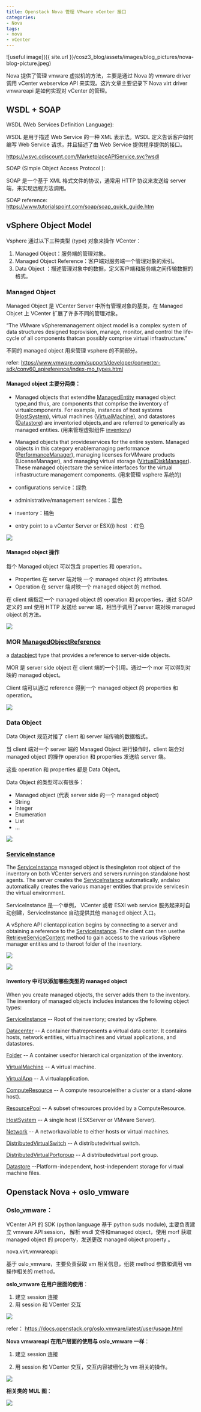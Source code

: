 ```yaml
---
title: Openstack Nova 管理 VMware vCenter 接口
categories:
- Nova
tags:
- nova
- vCenter
---
```


![useful image]({{ site.url }}/cosz3_blog/assets/images/blog_pictures/nova-blog-picture.jpeg)


Nova 提供了管理 vmware 虚拟机的方法，主要是通过 Nova 的 vmware driver 调用 vCenter webservice API 来实现。这片文章主要记录下 Nova virt driver vmwareapi 是如何实现对 vCenter 的管理。
## WSDL + SOAP

WSDL (Web Services Definition Language):

WSDL 是用于描述 Web Service 的一种 XML 表示法。WSDL 定义告诉客户如何编写 Web Service 请求，并且描述了由 Web Service 提供程序提供的接口。

https://wsvc.cdiscount.com/MarketplaceAPIService.svc?wsdl

SOAP (Simple Object Access Protocol ):

SOAP 是一个基于 XML 格式文件的协议，通常用 HTTP 协议来发送给 server 端，来实现远程方法调用。

SOAP reference: https://www.tutorialspoint.com/soap/soap_quick_guide.htm

## vSphere Object Model

Vsphere  通过以下三种类型 (type) 对象来操作 VCenter：

1. Managed Object：服务端的管理对象。
2. Managed Object Reference：客户端对服务端一个管理对象的索引。
3. Data Object ：描述管理对象中的数据，定义客户端和服务端之间传输数据的格式。

### Managed Object

Managed Object 是 VCenter Server 中所有管理对象的基类，在 Managed Objcet 上 VCenter 扩展了许多不同的管理对象。

“The VMware vSpheremanagement object model is a complex system of data structures designed toprovision, manage, monitor, and control the life-cycle of all components thatcan possibly comprise virtual infrastructure.”

不同的 managed object 用来管理 vsphere 的不同部分。

refer: https://www.vmware.com/support/developer/converter-sdk/conv60_apireference/index-mo_types.html

#### Managed object 主要分两类：

* Managed objects that extendthe [ManagedEntity](https://vdc-repo.vmware.com/vmwb-repository/dcr-public/98d63b35-d822-47fe-a87a-ddefd469df06/8212891f-77f8-4d27-ab3b-9e2fa52e5355/doc/vim.ManagedEntity.html) managed object type,and thus, are components that comprise the inventory of virtualcomponents. For example, instances of host systems ([HostSystem](https://vdc-repo.vmware.com/vmwb-repository/dcr-public/98d63b35-d822-47fe-a87a-ddefd469df06/8212891f-77f8-4d27-ab3b-9e2fa52e5355/doc/vim.HostSystem.html)), virtual machines ([VirtualMachine](https://vdc-repo.vmware.com/vmwb-repository/dcr-public/98d63b35-d822-47fe-a87a-ddefd469df06/8212891f-77f8-4d27-ab3b-9e2fa52e5355/doc/vim.VirtualMachine.html)), and datastores ([Datastore](https://vdc-repo.vmware.com/vmwb-repository/dcr-public/98d63b35-d822-47fe-a87a-ddefd469df06/8212891f-77f8-4d27-ab3b-9e2fa52e5355/doc/vim.Datastore.html)) are inventoried objects,and are referred to generically as managed entities.  (用来管理虚拟组件 [inventory](https://xxx.xxx.x.xxx/vsphere-client/?csp))
* Managed objects that provideservices for the entire system. Managed objects in this category enablemanaging performance ([PerformanceManager](https://vdc-repo.vmware.com/vmwb-repository/dcr-public/98d63b35-d822-47fe-a87a-ddefd469df06/8212891f-77f8-4d27-ab3b-9e2fa52e5355/doc/vim.PerformanceManager.html)), managing licenses forVMware products (LicenseManager), and managing virtual storage ([VirtualDiskManager](https://vdc-repo.vmware.com/vmwb-repository/dcr-public/98d63b35-d822-47fe-a87a-ddefd469df06/8212891f-77f8-4d27-ab3b-9e2fa52e5355/doc/vim.VirtualDiskManager.html)). These managed objectsare the service interfaces for the virtual infrastructure management components. (用来管理 vsphere 系统的)



* configurations service：绿色
* administrative/management services：蓝色
* inventory：橘色
* entry point to a vCenter Server or ESX(i) host ：红色

![](https://ws3.sinaimg.cn/large/006tKfTcgy1fptn7ok79ej30oo0cqwfj.jpg)



#### Managed object  操作

每个 Managed object 可以包含 properties 和 operation。

* Properties 在 server 端对映 一个 managed object 的 attributes.
* Operation 在 server 端对映一个 managed object 的 method.

在 client 端指定一个 managed object 的 operation 和 properties，通过 SOAP 定义的 xml 使用 HTTP 发送给 server 端，相当于调用了server 端对映 managed object 的方法。

![](https://ws4.sinaimg.cn/large/006tKfTcgy1fptnc7fuwtj30eg06at8w.jpg)

### MOR [ManagedObjectReference](https://vdc-repo.vmware.com/vmwb-repository/dcr-public/98d63b35-d822-47fe-a87a-ddefd469df06/8212891f-77f8-4d27-ab3b-9e2fa52e5355/doc/vmodl.ManagedObjectReference.html)

a [dataobject](https://vdc-repo.vmware.com/vmwb-repository/dcr-public/98d63b35-d822-47fe-a87a-ddefd469df06/8212891f-77f8-4d27-ab3b-9e2fa52e5355/doc/do-types-landing.html) type that provides a reference to server-side objects.

MOR  是 server side  object 在 client 端的一个引用。通过一个 mor 可以得到对映的 managed object。

Client 端可以通过 reference 得到一个 managed object 的 properties 和 operation。

![](https://ws3.sinaimg.cn/large/006tKfTcgy1fptneblp18j307002bmwz.jpg)

### Data Object

Data Object  规范对接了 client 和 server 端传输的数据格式。

当 client 端对一个 server 端的 Managed Object 进行操作时，client 端会对 managed object 的操作 operation 和 properties 发送给 server 端。

这些 operation 和 properties 都是 Data Object。

Data Object 的类型可以有很多：

* Managed  object (代表 server side 的一个 managed object)
* String
* Integer
* Enumeration
* List
* …

![](https://ws4.sinaimg.cn/large/006tKfTcgy1fptnkmpmu1j30mw08fmxk.jpg)

### [ServiceInstance](https://code.vmware.com/apis/42/vsphere)

The [ServiceInstance](https://vdc-repo.vmware.com/vmwb-repository/dcr-public/98d63b35-d822-47fe-a87a-ddefd469df06/8212891f-77f8-4d27-ab3b-9e2fa52e5355/doc/vim.ServiceInstance.html) managed object is thesingleton root object of the inventory on both VCenter servers and servers runningon standalone host agents. The server creates the [ServiceInstance](https://vdc-repo.vmware.com/vmwb-repository/dcr-public/98d63b35-d822-47fe-a87a-ddefd469df06/8212891f-77f8-4d27-ab3b-9e2fa52e5355/doc/vim.ServiceInstance.html) automatically, andalso automatically creates the various manager entities that provide servicesin the virtual environment.

ServiceInstance 是一个单例， VCenter 或者 ESXI web service 服务起来时自动创建，ServiceInstance 自动提供其他 managed object 入口。

A vSphere API clientapplication begins by connecting to a server and obtaining a reference to the [ServiceInstance](https://vdc-repo.vmware.com/vmwb-repository/dcr-public/98d63b35-d822-47fe-a87a-ddefd469df06/8212891f-77f8-4d27-ab3b-9e2fa52e5355/doc/vim.ServiceInstance.html). The client can then usethe [RetrieveServiceContent](https://vdc-repo.vmware.com/vmwb-repository/dcr-public/98d63b35-d822-47fe-a87a-ddefd469df06/8212891f-77f8-4d27-ab3b-9e2fa52e5355/doc/vim.ServiceInstance.html) method to gain access to the various vSphere manager entities and to theroot folder of the inventory.


![](https://ws4.sinaimg.cn/large/006tKfTcgy1fptnlnq8mcj30n80f03yx.jpg)

![](https://ws1.sinaimg.cn/large/006tKfTcgy1fptnm4idpaj30k70f03zf.jpg)

#### Inventory 中可以添加哪些类型的 managed object

When you create managed objects, the server adds them to the inventory. The inventory of managed objects includes instances the following object types:

[ServiceInstance](https://vdc-repo.vmware.com/vmwb-repository/dcr-public/98d63b35-d822-47fe-a87a-ddefd469df06/8212891f-77f8-4d27-ab3b-9e2fa52e5355/doc/vim.ServiceInstance.html) -- Root of theinventory; created by vSphere.

[Datacenter](https://vdc-repo.vmware.com/vmwb-repository/dcr-public/98d63b35-d822-47fe-a87a-ddefd469df06/8212891f-77f8-4d27-ab3b-9e2fa52e5355/doc/vim.Datacenter.html) -- A container thatrepresents a virtual data center. It contains hosts, network entities, virtualmachines and virtual applications, and datastores.

[Folder](https://vdc-repo.vmware.com/vmwb-repository/dcr-public/98d63b35-d822-47fe-a87a-ddefd469df06/8212891f-77f8-4d27-ab3b-9e2fa52e5355/doc/vim.Folder.html) -- A container usedfor hierarchical organization of the inventory.

[VirtualMachine](https://vdc-repo.vmware.com/vmwb-repository/dcr-public/98d63b35-d822-47fe-a87a-ddefd469df06/8212891f-77f8-4d27-ab3b-9e2fa52e5355/doc/vim.VirtualMachine.html) -- A virtual machine.

[VirtualApp](https://vdc-repo.vmware.com/vmwb-repository/dcr-public/98d63b35-d822-47fe-a87a-ddefd469df06/8212891f-77f8-4d27-ab3b-9e2fa52e5355/doc/vim.VirtualApp.html) -- A virtualapplication.

[ComputeResource](https://vdc-repo.vmware.com/vmwb-repository/dcr-public/98d63b35-d822-47fe-a87a-ddefd469df06/8212891f-77f8-4d27-ab3b-9e2fa52e5355/doc/vim.ComputeResource.html) -- A compute resource(either a cluster or a stand-alone host).

[ResourcePool](https://vdc-repo.vmware.com/vmwb-repository/dcr-public/98d63b35-d822-47fe-a87a-ddefd469df06/8212891f-77f8-4d27-ab3b-9e2fa52e5355/doc/vim.ResourcePool.html) -- A subset ofresources provided by a ComputeResource.

[HostSystem](https://vdc-repo.vmware.com/vmwb-repository/dcr-public/98d63b35-d822-47fe-a87a-ddefd469df06/8212891f-77f8-4d27-ab3b-9e2fa52e5355/doc/vim.HostSystem.html) -- A single host (ESXServer or VMware Server).

[Network](https://vdc-repo.vmware.com/vmwb-repository/dcr-public/98d63b35-d822-47fe-a87a-ddefd469df06/8212891f-77f8-4d27-ab3b-9e2fa52e5355/doc/vim.Network.html) -- A networkavailable to either hosts or virtual machines.

[DistributedVirtualSwitch](https://vdc-repo.vmware.com/vmwb-repository/dcr-public/98d63b35-d822-47fe-a87a-ddefd469df06/8212891f-77f8-4d27-ab3b-9e2fa52e5355/doc/vim.DistributedVirtualSwitch.html) -- A distributedvirtual switch.

[DistributedVirtualPortgroup](https://vdc-repo.vmware.com/vmwb-repository/dcr-public/98d63b35-d822-47fe-a87a-ddefd469df06/8212891f-77f8-4d27-ab3b-9e2fa52e5355/doc/vim.dvs.DistributedVirtualPortgroup.html) -- A distributedvirtual port group.

[Datastore](https://vdc-repo.vmware.com/vmwb-repository/dcr-public/98d63b35-d822-47fe-a87a-ddefd469df06/8212891f-77f8-4d27-ab3b-9e2fa52e5355/doc/vim.Datastore.html) --Platform-independent, host-independent storage for virtual machine files.

## Openstack Nova + oslo_vmware

### Oslo_vmware：

VCenter API  的 SDK (python language 基于 python suds module), 主要负责建立 vmware API session， 解析 wsdl 文件和managed object，使用 morf 获取 managed object 的 property，发送更改 managed object property 。

nova.virt.vmwareapi:

基于 oslo_vmware，主要负责获取 vm 相关信息，组装 method 参数和调用 vm 操作相关的 method。

**oslo_vmware 在用户层面的使用**：

1. 建立 session 连接
2. 用 session 和 VCenter 交互

![](https://ws2.sinaimg.cn/large/006tKfTcgy1fptnp10t1tj30fv07pwep.jpg)

refer： [https](https://docs.openstack.org/oslo.vmware/latest/user/usage.html)[://](https://docs.openstack.org/oslo.vmware/latest/user/usage.html)[docs.openstack.org/oslo.vmware/latest/user/usage.html](https://docs.openstack.org/oslo.vmware/latest/user/usage.html)

**Nova vmwareapi 在用户层面的使用与 oslo_vmware 一样**：

1. 建立 session 连接

2. 用 session 和 VCenter 交互，交互内容被细化为 vm 相关的操作。

![](https://ws4.sinaimg.cn/large/006tKfTcgy1fptnqoh0npj30f207rjri.jpg)

**相关类的 MUL 图**：

![](https://ws2.sinaimg.cn/large/006tKfTcgy1fptnr57hzqj30hq0f0jrs.jpg)
